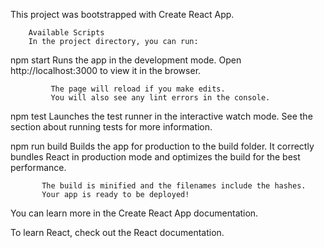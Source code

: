 This project was bootstrapped with Create React App.

        Available Scripts
        In the project directory, you can run:

npm start
             Runs the app in the development mode.
              Open http://localhost:3000 to view it in the browser.

             The page will reload if you make edits.
             You will also see any lint errors in the console.

npm test
            Launches the test runner in the interactive watch mode.
            See the section about running tests for more information.

npm run build
            Builds the app for production to the build folder.
            It correctly bundles React in production mode and optimizes the build for the best performance.

           The build is minified and the filenames include the hashes.
           Your app is ready to be deployed!




You can learn more in the Create React App documentation.

To learn React, check out the React documentation.

